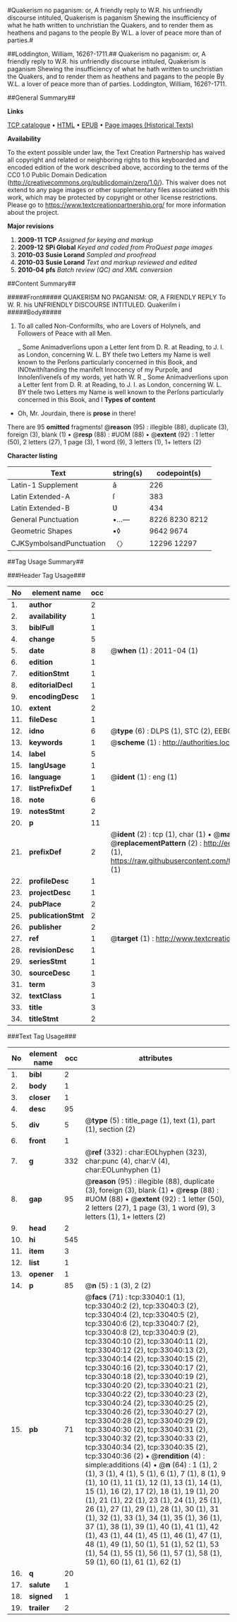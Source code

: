 #Quakerism no paganism: or, A friendly reply to W.R. his unfriendly discourse intituled, Quakerism is paganism Shewing the insufficiency of what he hath written to unchristian the Quakers, and to render them as heathens and pagans to the people By W.L. a lover of peace more than of parties.#

##Loddington, William, 1626?-1711.##
Quakerism no paganism: or, A friendly reply to W.R. his unfriendly discourse intituled, Quakerism is paganism Shewing the insufficiency of what he hath written to unchristian the Quakers, and to render them as heathens and pagans to the people By W.L. a lover of peace more than of parties.
Loddington, William, 1626?-1711.

##General Summary##

**Links**

[TCP catalogue](http://www.ota.ox.ac.uk/tcp/)  • 
[HTML](http://tei.it.ox.ac.uk/tcp/Texts-HTML/free/A48/A48937.html)  • 
[EPUB](http://tei.it.ox.ac.uk/tcp/Texts-EPUB/free/A48/A48937.epub) • 
[Page images (Historical Texts)](https://historicaltexts.jisc.ac.uk/eebo-99828609e)

**Availability**

To the extent possible under law, the Text Creation Partnership has waived all copyright and related or neighboring rights to this keyboarded and encoded edition of the work described above, according to the terms of the CC0 1.0 Public Domain Dedication (http://creativecommons.org/publicdomain/zero/1.0/). This waiver does not extend to any page images or other supplementary files associated with this work, which may be protected by copyright or other license restrictions. Please go to https://www.textcreationpartnership.org/ for more information about the project.

**Major revisions**

1. __2009-11__ __TCP__ *Assigned for keying and markup*
1. __2009-12__ __SPi Global__ *Keyed and coded from ProQuest page images*
1. __2010-03__ __Susie Lorand__ *Sampled and proofread*
1. __2010-03__ __Susie Lorand__ *Text and markup reviewed and edited*
1. __2010-04__ __pfs__ *Batch review (QC) and XML conversion*

##Content Summary##

#####Front#####
QUAKERISM NO PAGANISM: OR, A FRIENDLY REPLY To W. R. his UNFRIENDLY DISCOURSE INTITULED. Quakeriſm i
#####Body#####

1. To all called Non-Conformiſts, who are Lovers of Holyneſs, and Followers of Peace with all Men.

    _ Some Animadverſions upon a Letter ſent from D. R. at Reading, to J. I. as London, concerning W. L.
BY theſe two Letters my Name is well known to the Perſons particularly concerned in this Book, and INOtwithſtanding the manifeſt Innocency of my Purpoſe, and Innoſenſiveneſs of my words, yet hath W. R
    _ Some Animadverſions upon a Letter ſent from D. R. at Reading, to J. I. as London, concerning W. L.
BY theſe two Letters my Name is well known to the Perſons particularly concerned in this Book, and I
**Types of content**

  * Oh, Mr. Jourdain, there is **prose** in there!

There are 95 **omitted** fragments! 
 @__reason__ (95) : illegible (88), duplicate (3), foreign (3), blank (1)  •  @__resp__ (88) : #UOM (88)  •  @__extent__ (92) : 1 letter (50), 2 letters (27), 1 page (3), 1 word (9), 3 letters (1), 1+ letters (2)

**Character listing**


|Text|string(s)|codepoint(s)|
|---|---|---|
|Latin-1 Supplement|â|226|
|Latin Extended-A|ſ|383|
|Latin Extended-B|Ʋ|434|
|General Punctuation|•…—|8226 8230 8212|
|Geometric Shapes|▪◊|9642 9674|
|CJKSymbolsandPunctuation|〈〉|12296 12297|

##Tag Usage Summary##

###Header Tag Usage###

|No|element name|occ|attributes|
|---|---|---|---|
|1.|__author__|2||
|2.|__availability__|1||
|3.|__biblFull__|1||
|4.|__change__|5||
|5.|__date__|8| @__when__ (1) : 2011-04 (1)|
|6.|__edition__|1||
|7.|__editionStmt__|1||
|8.|__editorialDecl__|1||
|9.|__encodingDesc__|1||
|10.|__extent__|2||
|11.|__fileDesc__|1||
|12.|__idno__|6| @__type__ (6) : DLPS (1), STC (2), EEBO-CITATION (1), PROQUEST (1), VID (1)|
|13.|__keywords__|1| @__scheme__ (1) : http://authorities.loc.gov/ (1)|
|14.|__label__|5||
|15.|__langUsage__|1||
|16.|__language__|1| @__ident__ (1) : eng (1)|
|17.|__listPrefixDef__|1||
|18.|__note__|6||
|19.|__notesStmt__|2||
|20.|__p__|11||
|21.|__prefixDef__|2| @__ident__ (2) : tcp (1), char (1)  •  @__matchPattern__ (2) : ([0-9\-]+):([0-9IVX]+) (1), (.+) (1)  •  @__replacementPattern__ (2) : http://eebo.chadwyck.com/downloadtiff?vid=$1&page=$2 (1), https://raw.githubusercontent.com/textcreationpartnership/Texts/master/tcpchars.xml#$1 (1)|
|22.|__profileDesc__|1||
|23.|__projectDesc__|1||
|24.|__pubPlace__|2||
|25.|__publicationStmt__|2||
|26.|__publisher__|2||
|27.|__ref__|1| @__target__ (1) : http://www.textcreationpartnership.org/docs/. (1)|
|28.|__revisionDesc__|1||
|29.|__seriesStmt__|1||
|30.|__sourceDesc__|1||
|31.|__term__|3||
|32.|__textClass__|1||
|33.|__title__|3||
|34.|__titleStmt__|2||


###Text Tag Usage###

|No|element name|occ|attributes|
|---|---|---|---|
|1.|__bibl__|2||
|2.|__body__|1||
|3.|__closer__|1||
|4.|__desc__|95||
|5.|__div__|5| @__type__ (5) : title_page (1), text (1), part (1), section (2)|
|6.|__front__|1||
|7.|__g__|332| @__ref__ (332) : char:EOLhyphen (323), char:punc (4), char:V (4), char:EOLunhyphen (1)|
|8.|__gap__|95| @__reason__ (95) : illegible (88), duplicate (3), foreign (3), blank (1)  •  @__resp__ (88) : #UOM (88)  •  @__extent__ (92) : 1 letter (50), 2 letters (27), 1 page (3), 1 word (9), 3 letters (1), 1+ letters (2)|
|9.|__head__|2||
|10.|__hi__|545||
|11.|__item__|3||
|12.|__list__|1||
|13.|__opener__|1||
|14.|__p__|85| @__n__ (5) : 1 (3), 2 (2)|
|15.|__pb__|71| @__facs__ (71) : tcp:33040:1 (1), tcp:33040:2 (2), tcp:33040:3 (2), tcp:33040:4 (2), tcp:33040:5 (2), tcp:33040:6 (2), tcp:33040:7 (2), tcp:33040:8 (2), tcp:33040:9 (2), tcp:33040:10 (2), tcp:33040:11 (2), tcp:33040:12 (2), tcp:33040:13 (2), tcp:33040:14 (2), tcp:33040:15 (2), tcp:33040:16 (2), tcp:33040:17 (2), tcp:33040:18 (2), tcp:33040:19 (2), tcp:33040:20 (2), tcp:33040:21 (2), tcp:33040:22 (2), tcp:33040:23 (2), tcp:33040:24 (2), tcp:33040:25 (2), tcp:33040:26 (2), tcp:33040:27 (2), tcp:33040:28 (2), tcp:33040:29 (2), tcp:33040:30 (2), tcp:33040:31 (2), tcp:33040:32 (2), tcp:33040:33 (2), tcp:33040:34 (2), tcp:33040:35 (2), tcp:33040:36 (2)  •  @__rendition__ (4) : simple:additions (4)  •  @__n__ (64) : 1 (1), 2 (1), 3 (1), 4 (1), 5 (1), 6 (1), 7 (1), 8 (1), 9 (1), 10 (1), 11 (1), 12 (1), 13 (1), 14 (1), 15 (1), 16 (2), 17 (2), 18 (1), 19 (1), 20 (1), 21 (1), 22 (1), 23 (1), 24 (1), 25 (1), 26 (1), 27 (1), 29 (1), 28 (1), 30 (1), 31 (1), 32 (1), 33 (1), 34 (1), 35 (1), 36 (1), 37 (1), 38 (1), 39 (1), 40 (1), 41 (1), 42 (1), 43 (1), 44 (1), 45 (1), 46 (1), 47 (1), 48 (1), 49 (1), 50 (1), 51 (1), 52 (1), 53 (1), 54 (1), 55 (1), 56 (1), 57 (1), 58 (1), 59 (1), 60 (1), 61 (1), 62 (1)|
|16.|__q__|20||
|17.|__salute__|1||
|18.|__signed__|1||
|19.|__trailer__|2||
